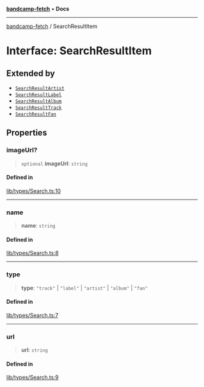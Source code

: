 [**bandcamp-fetch**](../README.md) • **Docs**

***

[bandcamp-fetch](../README.md) / SearchResultItem

# Interface: SearchResultItem

## Extended by

- [`SearchResultArtist`](SearchResultArtist.md)
- [`SearchResultLabel`](SearchResultLabel.md)
- [`SearchResultAlbum`](SearchResultAlbum.md)
- [`SearchResultTrack`](SearchResultTrack.md)
- [`SearchResultFan`](SearchResultFan.md)

## Properties

### imageUrl?

> `optional` **imageUrl**: `string`

#### Defined in

[lib/types/Search.ts:10](https://github.com/patrickkfkan/bandcamp-fetch/blob/be622bf87b8ac66e98b356306b6a650b7972970c/src/lib/types/Search.ts#L10)

***

### name

> **name**: `string`

#### Defined in

[lib/types/Search.ts:8](https://github.com/patrickkfkan/bandcamp-fetch/blob/be622bf87b8ac66e98b356306b6a650b7972970c/src/lib/types/Search.ts#L8)

***

### type

> **type**: `"track"` \| `"label"` \| `"artist"` \| `"album"` \| `"fan"`

#### Defined in

[lib/types/Search.ts:7](https://github.com/patrickkfkan/bandcamp-fetch/blob/be622bf87b8ac66e98b356306b6a650b7972970c/src/lib/types/Search.ts#L7)

***

### url

> **url**: `string`

#### Defined in

[lib/types/Search.ts:9](https://github.com/patrickkfkan/bandcamp-fetch/blob/be622bf87b8ac66e98b356306b6a650b7972970c/src/lib/types/Search.ts#L9)
